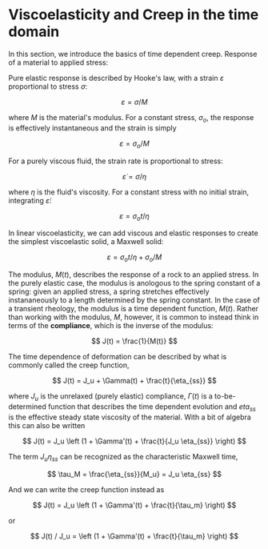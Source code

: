 # Viscoelasticity and Creep in the time domain 

In this section, we introduce the basics of time dependent creep. Response of a material to applied stress: 

Pure elastic response is described by Hooke's law, with a strain $\varepsilon$ proportional to stress $\sigma$: 

$$
\varepsilon = \sigma / M
$$

where $M$ is the material's modulus. For a constant stress, $\sigma_o$, the response is effectively instantaneous and the strain is simply 

$$
\varepsilon = \sigma_o / M
$$

For a purely viscous fluid, the strain rate is proportional to stress: 

$$
\dot{\varepsilon} = \sigma / \eta
$$

where $\eta$ is the fluid's viscosity. For a constant stress with no initial strain, integrating $\dot{\varepsilon}$: 


$$
\varepsilon = \sigma_o t / \eta
$$

In linear viscoelasticity, we can add viscous and elastic responses to create the simplest viscoelastic solid, a Maxwell solid: 

$$
\varepsilon = \sigma_o t / \eta + \sigma_o / M
$$

The modulus, $M(t)$, describes the response of a rock to an applied stress. In the purely elastic 
case, the modulus is anologous to the spring constant of a spring: given an applied stress, a spring stretches 
effectively instananeously to a length determined by the spring constant. In the case of 
a transient rheology, the modulus is a time dependent function, $M(t)$. Rather than working with the 
modulus, $M$, however, it is common to instead think in terms of the **compliance**, which is the inverse of the modulus:

$$
J(t) = \frac{1}{M(t)} 
$$

The time dependence of deformation can be described by what is commonly called the creep function, 

$$
J(t) = J_u + \Gamma(t) + \frac{t}{\eta_{ss}}
$$

where $J_u$ is the unrelaxed (purely elastic) compliance, $\Gamma(t)$ is a to-be-determined function that 
describes the time dependent evolution and $eta_{ss}$ is the effective steady state viscosity of the material.
With a bit of algebra this can also be written 

$$
J(t) = J_u \left (1 + \Gamma'(t) + \frac{t}{J_u \eta_{ss}} \right)
$$

The term $J_u \eta_{ss}$ can be recognized as the characteristic Maxwell time, 

$$
\tau_M = \frac{\eta_{ss}}{M_u} = J_u \eta_{ss} 
$$

And we can write the creep function instead as 

$$
J(t) = J_u \left (1 + \Gamma'(t) + \frac{t}{\tau_m} \right)
$$

or 

$$
J(t) / J_u = \left (1 + \Gamma'(t) + \frac{t}{\tau_m} \right)
$$


